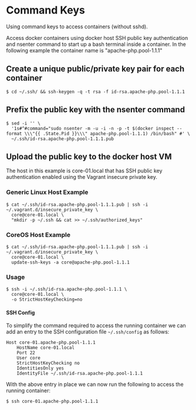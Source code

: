 # Command Keys

Using command keys to access containers (without sshd).

Access docker containers using docker host SSH public key authentication and nsenter command to start up a bash terminal inside a container. In the following example the container name is "apache-php.pool-1.1.1"

## Create a unique public/private key pair for each container

```
$ cd ~/.ssh/ && ssh-keygen -q -t rsa -f id-rsa.apache-php.pool-1.1.1
```

## Prefix the public key with the nsenter command

```
$ sed -i '' \
  '1s#^#command="sudo nsenter -m -u -i -n -p -t $(docker inspect --format \\\"{{ .State.Pid }}\\\" apache-php.pool-1.1.1) /bin/bash" #' \
  ~/.ssh/id-rsa.apache-php.pool-1.1.1.pub
```

## Upload the public key to the docker host VM

The host in this example is core-01.local that has SSH public key authentication enabled using the Vagrant insecure private key.

### Generic Linux Host Example

```
$ cat ~/.ssh/id-rsa.apache-php.pool-1.1.1.pub | ssh -i ~/.vagrant.d/insecure_private_key \
  core@core-01.local \
  "mkdir -p ~/.ssh && cat >> ~/.ssh/authorized_keys"
```

### CoreOS Host Example

```
$ cat ~/.ssh/id-rsa.apache-php.pool-1.1.1.pub | ssh -i ~/.vagrant.d/insecure_private_key \
  core@core-01.local \
  update-ssh-keys -a core@apache-php.pool-1.1.1
```

### Usage

```
$ ssh -i ~/.ssh/id-rsa.apache-php.pool-1.1.1 \
  core@core-01.local \
  -o StrictHostKeyChecking=no
```

#### SSH Config

To simplify the command required to access the running container we can add an entry to the SSH configuration file ```~/.ssh/config``` as follows:

```
Host core-01.apache-php.pool-1.1.1
	HostName core-01.local
	Port 22
	User core
	StrictHostKeyChecking no
	IdentitiesOnly yes
	IdentityFile ~/.ssh/id-rsa.apache-php.pool-1.1.1
```

With the above entry in place we can now run the following to access the running container:

```
$ ssh core-01.apache-php.pool-1.1.1
```
